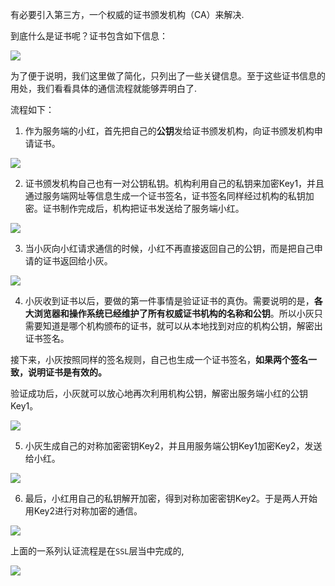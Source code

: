 有必要引入第三方，一个权威的证书颁发机构（CA）来解决.

到底什么是证书呢？证书包含如下信息：

![](https://ws2.sinaimg.cn/large/006tKfTcly1g0dsifms1sj30bf07vq31.jpg)

为了便于说明，我们这里做了简化，只列出了一些关键信息。至于这些证书信息的用处，我们看看具体的通信流程就能够弄明白了.

流程如下：

1. 作为服务端的小红，首先把自己的**公钥**发给证书颁发机构，向证书颁发机构申请证书。

![](https://ws1.sinaimg.cn/large/006tKfTcly1g0dsjc2hf1j30h20b2aa5.jpg)

2. 证书颁发机构自己也有一对公钥私钥。机构利用自己的私钥来加密Key1，并且通过服务端网址等信息生成一个证书签名，证书签名同样经过机构的私钥加密。证书制作完成后，机构把证书发送给了服务端小红。

![](https://ws1.sinaimg.cn/large/006tKfTcly1g0dskleqkhj30h20b2t8s.jpg)

3. 当小灰向小红请求通信的时候，小红不再直接返回自己的公钥，而是把自己申请的证书返回给小灰。

![](https://ws1.sinaimg.cn/large/006tKfTcly1g0dsljud2aj30h20byaa7.jpg)

4. 小灰收到证书以后，要做的第一件事情是验证证书的真伪。需要说明的是，**各大浏览器和操作系统已经维护了所有权威证书机构的名称和公钥**。所以小灰只需要知道是哪个机构颁布的证书，就可以从本地找到对应的机构公钥，解密出证书签名。

接下来，小灰按照同样的签名规则，自己也生成一个证书签名，**如果两个签名一致，说明证书是有效的。**

验证成功后，小灰就可以放心地再次利用机构公钥，解密出服务端小红的公钥Key1。

![](https://ws2.sinaimg.cn/large/006tKfTcly1g0dsmzpcilj30h20b2jri.jpg)

5. 小灰生成自己的对称加密密钥Key2，并且用服务端公钥Key1加密Key2，发送给小红。

![](https://ws4.sinaimg.cn/large/006tKfTcly1g0dsnp5b65j30h20b2wel.jpg)

6. 最后，小红用自己的私钥解开加密，得到对称加密密钥Key2。于是两人开始用Key2进行对称加密的通信。

![](https://ws2.sinaimg.cn/large/006tKfTcly1g0dspkrwdkj30m20bkmxf.jpg)





上面的一系列认证流程是在`SSL`层当中完成的,

![](https://ws4.sinaimg.cn/large/006tKfTcly1g0dss7qk1zj307o0bgdft.jpg)







